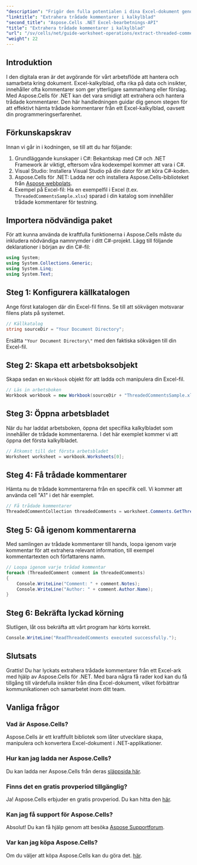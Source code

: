 ```yaml
---
"description": "Frigör den fulla potentialen i dina Excel-dokument genom att lära dig hur du effektivt extraherar trådade kommentarer med Aspose.Cells för .NET. Den här omfattande handledningen guidar dig genom steg-för-steg-instruktioner."
"linktitle": "Extrahera trådade kommentarer i kalkylblad"
"second_title": "Aspose.Cells .NET Excel-bearbetnings-API"
"title": "Extrahera trådade kommentarer i kalkylblad"
"url": "/sv/cells/net/guide-worksheet-operations/extract-threaded-comments/"
"weight": 22
---
```


## Introduktion

I den digitala eran är det avgörande för vårt arbetsflöde att hantera och samarbeta kring dokument. Excel-kalkylblad, ofta rika på data och insikter, innehåller ofta kommentarer som ger ytterligare sammanhang eller förslag. Med Aspose.Cells för .NET kan det vara smidigt att extrahera och hantera trådade kommentarer. Den här handledningen guidar dig genom stegen för att effektivt hämta trådade kommentarer från ett Excel-kalkylblad, oavsett din programmeringserfarenhet. 

## Förkunskapskrav
Innan vi går in i kodningen, se till att du har följande:

1. Grundläggande kunskaper i C#: Bekantskap med C# och .NET Framework är viktigt, eftersom våra kodexempel kommer att vara i C#.
2. Visual Studio: Installera Visual Studio på din dator för att köra C#-koden.
3. Aspose.Cells för .NET: Ladda ner och installera Aspose.Cells-biblioteket från [Aspose webbplats](https://releases.aspose.com/cells/net/).
4. Exempel på Excel-fil: Ha en exempelfil i Excel (t.ex. `ThreadedCommentsSample.xlsx`) sparad i din katalog som innehåller trådade kommentarer för testning.

## Importera nödvändiga paket
För att kunna använda de kraftfulla funktionerna i Aspose.Cells måste du inkludera nödvändiga namnrymder i ditt C#-projekt. Lägg till följande deklarationer i början av din C#-fil:

```csharp
using System;
using System.Collections.Generic;
using System.Linq;
using System.Text;
```

## Steg 1: Konfigurera källkatalogen
Ange först katalogen där din Excel-fil finns. Se till att sökvägen motsvarar filens plats på systemet.

```csharp
// Källkatalog
string sourceDir = "Your Document Directory";
```
Ersätta `"Your Document Directory\"` med den faktiska sökvägen till din Excel-fil.

## Steg 2: Skapa ett arbetsboksobjekt
Skapa sedan en `Workbook` objekt för att ladda och manipulera din Excel-fil.

```csharp
// Läs in arbetsboken
Workbook workbook = new Workbook(sourceDir + "ThreadedCommentsSample.xlsx");
```

## Steg 3: Öppna arbetsbladet
När du har laddat arbetsboken, öppna det specifika kalkylbladet som innehåller de trådade kommentarerna. I det här exemplet kommer vi att öppna det första kalkylbladet.

```csharp
// Åtkomst till det första arbetsbladet
Worksheet worksheet = workbook.Worksheets[0];
```

## Steg 4: Få trådade kommentarer
Hämta nu de trådade kommentarerna från en specifik cell. Vi kommer att använda cell "A1" i det här exemplet.

```csharp
// Få trådade kommentarer
ThreadedCommentCollection threadedComments = worksheet.Comments.GetThreadedComments("A1");
```

## Steg 5: Gå igenom kommentarerna
Med samlingen av trådade kommentarer till hands, loopa igenom varje kommentar för att extrahera relevant information, till exempel kommentartexten och författarens namn.

```csharp
// Loopa igenom varje trådad kommentar
foreach (ThreadedComment comment in threadedComments)
{
    Console.WriteLine("Comment: " + comment.Notes);
    Console.WriteLine("Author: " + comment.Author.Name);
}
```

## Steg 6: Bekräfta lyckad körning
Slutligen, låt oss bekräfta att vårt program har körts korrekt.

```csharp
Console.WriteLine("ReadThreadedComments executed successfully.");
```

## Slutsats
Grattis! Du har lyckats extrahera trådade kommentarer från ett Excel-ark med hjälp av Aspose.Cells för .NET. Med bara några få rader kod kan du få tillgång till värdefulla insikter från dina Excel-dokument, vilket förbättrar kommunikationen och samarbetet inom ditt team.

## Vanliga frågor

### Vad är Aspose.Cells?
Aspose.Cells är ett kraftfullt bibliotek som låter utvecklare skapa, manipulera och konvertera Excel-dokument i .NET-applikationer.

### Hur kan jag ladda ner Aspose.Cells?
Du kan ladda ner Aspose.Cells från deras [släppsida här](https://releases.aspose.com/cells/net/).

### Finns det en gratis provperiod tillgänglig?
Ja! Aspose.Cells erbjuder en gratis provperiod. Du kan hitta den [här](https://releases.aspose.com/).

### Kan jag få support för Aspose.Cells?
Absolut! Du kan få hjälp genom att besöka [Aspose Supportforum](https://forum.aspose.com/c/cells/9).

### Var kan jag köpa Aspose.Cells?
Om du väljer att köpa Aspose.Cells kan du göra det. [här](https://purchase.aspose.com/buy).